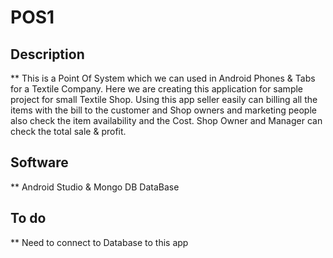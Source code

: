 # POS1

## Description

** This is a Point Of System which we can used in Android Phones & Tabs for a Textile Company. Here we are creating this application for sample project for small Textile Shop. Using this app seller easily can billing all the items with the bill to the customer and Shop owners and marketing people also check the item availability and the Cost. Shop Owner and Manager can check the total sale & profit.

## Software
** Android Studio & Mongo DB DataBase

## To do
** Need to connect to Database to this app